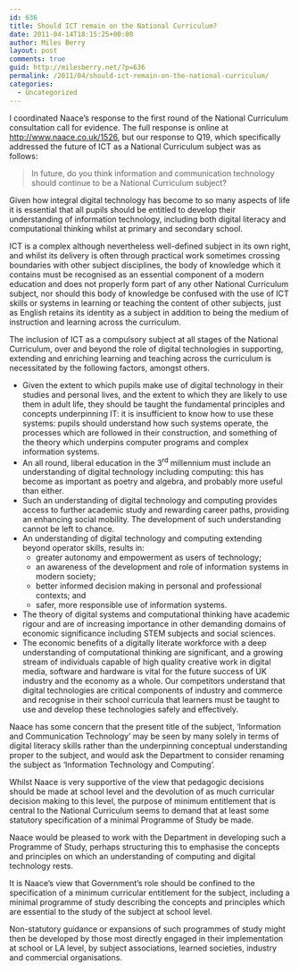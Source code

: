```yaml
---
id: 636
title: Should ICT remain on the National Curriculum?
date: 2011-04-14T18:15:25+00:00
author: Miles Berry
layout: post 
comments: true
guid: http://milesberry.net/?p=636
permalink: /2011/04/should-ict-remain-on-the-national-curriculum/
categories:
  - Uncategorized
---
```

I coordinated Naace&#8217;s response to the first round of the National Curriculum consultation call for evidence. The full response is online at <http://www.naace.co.uk/1526>, but our response to Q19, which specifically addressed the future of ICT as a National Curriculum subject was as follows:

> In future, do you think information and communication technology should continue to be a National Curriculum subject?

Given how integral digital technology has become to so many aspects of life it is essential that all pupils should be entitled to develop their understanding of information technology, including both digital literacy and computational thinking whilst at primary and secondary school.

ICT is a complex although nevertheless well-defined subject in its own right, and whilst its delivery is often through practical work sometimes crossing boundaries with other subject disciplines, the body of knowledge which it contains must be recognised as an essential component of a modern education and does not properly form part of any other National Curriculum subject, nor should this body of knowledge be confused with the use of ICT skills or systems in learning or teaching the content of other subjects, just as English retains its identity as a subject in addition to being the medium of instruction and learning across the curriculum.<!--more-->

The inclusion of ICT as a compulsory subject at all stages of the National Curriculum, over and beyond the role of digital technologies in supporting, extending and enriching learning and teaching across the curriculum is necessitated by the following factors, amongst others.

  * Given the extent to which pupils make use of digital technology in their studies and personal lives, and the extent to which they are likely to use them in adult life, they should be taught the fundamental principles and concepts underpinning IT: it is insufficient to know how to use these systems: pupils should understand how such systems operate, the processes which are followed in their construction, and something of the theory which underpins computer programs and complex information systems.
  * An all round, liberal education in the 3<sup>rd</sup> millennium must include an understanding of digital technology including computing: this has become as important as poetry and algebra, and probably more useful than either.
  * Such an understanding of digital technology and computing provides access to further academic study and rewarding career paths, providing an enhancing social mobility. The development of such understanding cannot be left to chance.
  * An understanding of digital technology and computing extending beyond operator skills, results in: 
      * greater autonomy and empowerment as users of technology;
      * an awareness of the development and role of information systems in modern society;
      * better informed decision making in personal and professional contexts; and
      * safer, more responsible use of information systems.
  * The theory of digital systems and computational thinking have academic rigour and are of increasing importance in other demanding domains of economic significance including STEM subjects and social sciences.
  * The economic benefits of a digitally literate workforce with a deep  understanding of computational thinking are significant, and a growing stream of individuals capable of high quality creative work in digital media, software and hardware is vital for the future success of UK industry and the economy as a whole. Our competitors understand that digital technologies are critical components of industry and commerce and recognise in their school curricula that learners must be taught to use and develop these technologies safely and effectively.

Naace has some concern that the present title of the subject, ‘Information and Communication Technology’ may be seen by many solely in terms of digital literacy skills rather than the underpinning conceptual understanding proper to the subject, and would ask the Department to consider renaming the subject as ‘Information Technology and Computing’.

Whilst Naace is very supportive of the view that pedagogic decisions should be made at school level and the devolution of as much curricular decision making to this level, the purpose of minimum entitlement that is central to the National Curriculum seems to demand that at least some statutory specification of a minimal Programme of Study be made.

Naace would be pleased to work with the Department in developing such a Programme of Study, perhaps structuring this to emphasise the concepts and principles on which an understanding of computing and digital technology rests.

It is Naace’s view that Government’s role should be confined to the specification of a minimum curricular entitlement for the subject, including a minimal programme of study describing the concepts and principles which are essential to the study of the subject at school level.

Non-statutory guidance or expansions of such programmes of study might then be developed by those most directly engaged in their implementation at school or LA level, by subject associations, learned societies, industry and commercial organisations.